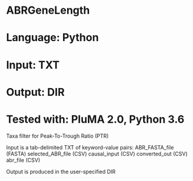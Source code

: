 # ABRGeneLength
# Language: Python
# Input: TXT
# Output: DIR
# Tested with: PluMA 2.0, Python 3.6

Taxa filter for Peak-To-Trough Ratio (PTR)

Input is a tab-delimited TXT of keyword-value pairs:
ABR_FASTA_file (FASTA)
selected_ABR_file (CSV)
causal_input (CSV)
converted_out (CSV)
abr_file (CSV)

Output is produced in the user-specified DIR


